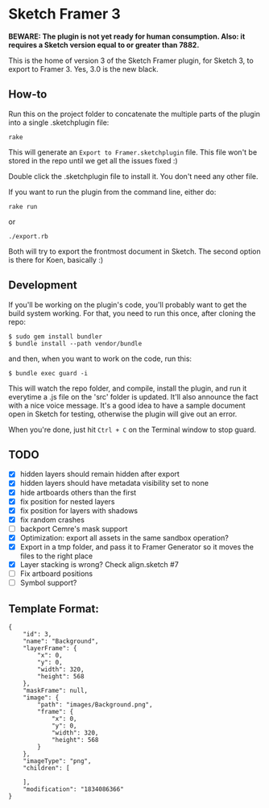 # Sketch Framer 3

**BEWARE: The plugin is not yet ready for human consumption. Also: it requires a Sketch version equal to or greater than 7882.**

This is the home of version 3 of the Sketch Framer plugin, for Sketch 3, to export to Framer 3. Yes, 3.0 is the new black.

## How-to

Run this on the project folder to concatenate the multiple parts of the plugin into a single .sketchplugin file:

    rake

This will generate an `Export to Framer.sketchplugin` file. This file won't be stored in the repo until we get all the issues fixed :)

Double click the .sketchplugin file to install it. You don't need any other file.

If you want to run the plugin from the command line, either do:

    rake run

or

    ./export.rb

Both will try to export the frontmost document in Sketch. The second option is there for Koen, basically :)


## Development

If you'll be working on the plugin's code, you'll probably want to get the build system working. For that, you need to run this once, after cloning the repo:

    $ sudo gem install bundler
    $ bundle install --path vendor/bundle

and then, when you want to work on the code, run this:

    $ bundle exec guard -i

This will watch the repo folder, and compile, install the plugin, and run it everytime a .js file on the 'src' folder is updated. It'll also announce the fact with a nice voice message. It's a good idea to have a sample document open in Sketch for testing, otherwise the plugin will give out an error.

When you're done, just hit `Ctrl + C` on the Terminal window to stop guard.


## TODO

- [x] hidden layers should remain hidden after export
- [x] hidden layers should have metadata visibility set to none
- [x] hide artboards others than the first
- [x] fix position for nested layers
- [x] fix position for layers with shadows
- [x] fix random crashes
- [ ] backport Cemre's mask support
- [x] Optimization: export all assets in the same sandbox operation?
- [x] Export in a tmp folder, and pass it to Framer Generator so it moves the files to the right place
- [x] Layer stacking is wrong? Check align.sketch #7
- [ ] Fix artboard positions 
- [ ] Symbol support?

## Template Format:

    {
    	"id": 3,
    	"name": "Background",
    	"layerFrame": {
    		"x": 0,
    		"y": 0,
    		"width": 320,
    		"height": 568
    	},
    	"maskFrame": null,
    	"image": {
    		"path": "images/Background.png",
    		"frame": {
    			"x": 0,
    			"y": 0,
    			"width": 320,
    			"height": 568
    		}
    	},
    	"imageType": "png",
    	"children": [

    	],
    	"modification": "1834086366"
    }
